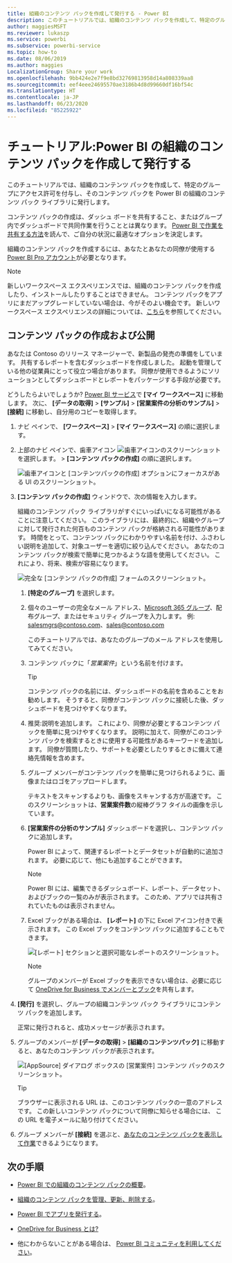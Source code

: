 ```yaml
---
title: 組織のコンテンツ パックを作成して発行する - Power BI
description: このチュートリアルでは、組織のコンテンツ パックを作成して、特定のグループにアクセスを制限し、そのコンテンツ パックを Power BI の組織のコンテンツ パック ライブラリに発行します。
author: maggiesMSFT
ms.reviewer: lukaszp
ms.service: powerbi
ms.subservice: powerbi-service
ms.topic: how-to
ms.date: 08/06/2019
ms.author: maggies
LocalizationGroup: Share your work
ms.openlocfilehash: 9bb424e2e7f9e8bd32769813958d14a808339aa8
ms.sourcegitcommit: eef4eee24695570ae3186b4d8d99660df16bf54c
ms.translationtype: HT
ms.contentlocale: ja-JP
ms.lasthandoff: 06/23/2020
ms.locfileid: "85225922"
---
```

# <a name="tutorial-create-and-publish-a-power-bi-organizational-content-pack"></a>チュートリアル:Power BI の組織のコンテンツ パックを作成して発行する

このチュートリアルでは、組織のコンテンツ パックを作成して、特定のグループにアクセス許可を付与し、そのコンテンツ パックを Power BI の組織のコンテンツ パック ライブラリに発行します。

コンテンツ パックの作成は、ダッシュ ボードを共有すること、またはグループ内でダッシュボードで共同作業を行うこととは異なります。 [Power BI で作業を共有する方法](service-how-to-collaborate-distribute-dashboards-reports.md)を読んで、ご自分の状況に最適なオプションを決定します。

組織のコンテンツ パックを作成するには、あなたとあなたの同僚が使用する [Power BI Pro アカウント](https://powerbi.microsoft.com/pricing)が必要となります。

> [!NOTE]
> 新しいワークスペース エクスペリエンスでは、組織のコンテンツ パックを作成したり、インストールしたりすることはできません。 コンテンツ パックをアプリにまだアップグレードしていない場合は、今がそのよい機会です。 新しいワークスペース エクスペリエンスの詳細については、[こちら](service-create-the-new-workspaces.md)を参照してください。

## <a name="create-and-publish-a-content-pack"></a>コンテンツ パックの作成および公開

あなたは Contoso のリリース マネージャーで、新製品の発売の準備をしています。  共有するレポートを含むダッシュボードを作成しました。 起動を管理している他の従業員にとって役立つ場合があります。 同僚が使用できるようにソリューションとしてダッシュボードとレポートをパッケージする手段が必要です。

どうしたらよいでしょうか? [Power BI サービス](https://powerbi.com)で **[マイ ワークスペース]** に移動します。 次に、 **[データの取得]**  >  **[サンプル]**  >  **[営業案件の分析のサンプル]**  >  **[接続]** に移動し、自分用のコピーを取得します。

1. ナビ ペインで、 **[ワークスペース]**  >  **[マイ ワークスペース]** の順に選択します。

1. 上部のナビ ペインで、歯車アイコン ![歯車アイコンのスクリーンショット](media/service-organizational-content-pack-create-and-publish/cog.png) を選択します。 >  **[コンテンツ パックの作成]** の順に選択します。

   ![歯車アイコンと [コンテンツパックの作成] オプションにフォーカスがある UI のスクリーンショット。](media/service-organizational-content-pack-create-and-publish/pbi_create_contpk.png)

1. **[コンテンツ パックの作成]** ウィンドウで、次の情報を入力します。  

   組織のコンテンツ パック ライブラリがすぐにいっぱいになる可能性があることに注意してください。 このライブラリには、最終的に、組織やグループに対して発行された何百ものコンテンツ パックが格納される可能性があります。 時間をとって、コンテンツ パックにわかりやすい名前を付け、ふさわしい説明を追加して、対象ユーザーを適切に絞り込んでください。  あなたのコンテンツ パックが検索で簡単に見つかるような語を使用してください。 これにより、将来、検索が容易になります。

      ![完全な [コンテンツ パックの作成] フォームのスクリーンショット。](media/service-organizational-content-pack-create-and-publish/cpwindow.png)

    1. **[特定のグループ]** を選択します。

    1. 個々のユーザーの完全なメール アドレス、[Microsoft 365 グループ](https://support.office.com/article/Create-a-group-in-Office-365-7124dc4c-1de9-40d4-b096-e8add19209e9)、配布グループ、またはセキュリティ グループを入力します。 例: salesmgrs@contoso.com、sales@contoso.com

        このチュートリアルでは、あなたのグループのメール アドレスを使用してみてください。

    1. コンテンツ パックに「*営業案件*」という名前を付けます。

        > [!TIP]
        > コンテンツ パックの名前には、ダッシュボードの名前を含めることをお勧めします。 そうすると、同僚がコンテンツ パックに接続した後、ダッシュボードを見つけやすくなります。

    1. 推奨:説明を追加します。 これにより、同僚が必要とするコンテンツ パックを簡単に見つけやすくなります。 説明に加えて、同僚がこのコンテンツ パックを検索するときに使用する可能性があるキーワードを追加します。 同僚が質問したり、サポートを必要としたりするときに備えて連絡先情報を含めます。

    1. グループ メンバーがコンテンツ パックを簡単に見つけられるように、画像またはロゴをアップロードします。

        テキストをスキャンするよりも、画像をスキャンする方が高速です。 このスクリーンショットは、**営業案件数**の縦棒グラフ タイルの画像を示しています。

    1. **[営業案件の分析のサンプル]** ダッシュボードを選択し、コンテンツ パックに追加します。

        Power BI によって、関連するレポートとデータセットが自動的に追加されます。 必要に応じて、他にも追加することができます。

       > [!NOTE]
       > Power BI には、編集できるダッシュボード、レポート、データセット、およびブックの一覧のみが表示されます。 このため、アプリでは共有されていたものは表示されません。

   1. Excel ブックがある場合は、 **[レポート]** の下に Excel アイコン付きで表示されます。 この Excel ブックをコンテンツ パックに追加することもできます。

      ![[レポート] セクションと選択可能なレポートのスクリーンショット。](media/service-organizational-content-pack-create-and-publish/pbi_orgcontpkexcel.png)

      > [!NOTE]
      > グループのメンバーが Excel ブックを表示できない場合は、必要に応じて [OneDrive for Business でメンバーとブック](https://support.office.com/article/Share-documents-or-folders-in-Office-365-1fe37332-0f9a-4719-970e-d2578da4941c)を共有します。

1. **[発行]** を選択し、グループの組織コンテンツ パック ライブラリにコンテンツ パックを追加します。  

   正常に発行されると、成功メッセージが表示されます。

1. グループのメンバーが **[データの取得]**  >  **[組織のコンテンツパック]** に移動すると、あなたのコンテンツ パックが表示されます。

   ![[AppSource] ダイアログ ボックスの [営業案件] コンテンツ パックのスクリーンショット。](media/service-organizational-content-pack-create-and-publish/powerbi-find-content-pack-organization.png)

   > [!TIP]
   > ブラウザーに表示される URL は、このコンテンツ パックの一意のアドレスです。  この新しいコンテンツ パックについて同僚に知らせる場合には、  この URL を電子メールに貼り付けてください。

1. グループ メンバーが **[接続]** を選ぶと、[あなたのコンテンツ パックを表示して作業](service-organizational-content-pack-copy-refresh-access.md)できるようになります。

## <a name="next-steps"></a>次の手順

* [Power BI での組織のコンテンツ パックの概要](service-organizational-content-pack-introduction.md)。

* [組織のコンテンツ パックを管理、更新、削除する](service-organizational-content-pack-manage-update-delete.md)。

* [Power BI でアプリを発行する](service-create-distribute-apps.md)。

* [OneDrive for Business とは?](https://support.office.com/article/What-is-OneDrive-for-Business-187f90af-056f-47c0-9656-cc0ddca7fdc2)

* 他にわからないことがある場合は、 [Power BI コミュニティを利用してください](https://community.powerbi.com/)。
